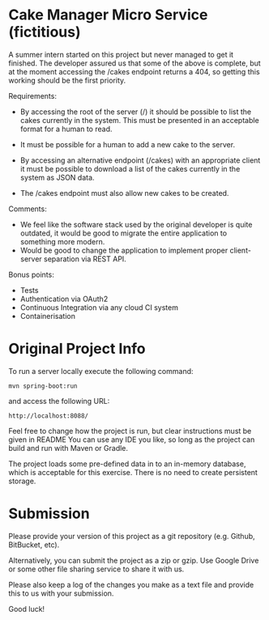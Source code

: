 Cake Manager Micro Service (fictitious)
=======================================

A summer intern started on this project but never managed to get it finished.
The developer assured us that some of the above is complete, but at the moment accessing the /cakes endpoint
returns a 404, so getting this working should be the first priority.

Requirements:
* By accessing the root of the server (/) it should be possible to list the cakes currently in the system. This must be presented in an acceptable format for a human to read.

* It must be possible for a human to add a new cake to the server.

* By accessing an alternative endpoint (/cakes) with an appropriate client it must be possible to download a list of
the cakes currently in the system as JSON data.

* The /cakes endpoint must also allow new cakes to be created.

Comments:
* We feel like the software stack used by the original developer is quite outdated, it would be good to migrate the entire application to something more modern.
* Would be good to change the application to implement proper client-server separation via REST API.

Bonus points:
* Tests
* Authentication via OAuth2
* Continuous Integration via any cloud CI system
* Containerisation


Original Project Info
=====================

To run a server locally execute the following command:

`mvn spring-boot:run`

and access the following URL:

`http://localhost:8088/`

Feel free to change how the project is run, but clear instructions must be given in README
You can use any IDE you like, so long as the project can build and run with Maven or Gradle.

The project loads some pre-defined data in to an in-memory database, which is acceptable for this exercise.  There is
no need to create persistent storage.


Submission
==========

Please provide your version of this project as a git repository (e.g. Github, BitBucket, etc).

Alternatively, you can submit the project as a zip or gzip. Use Google Drive or some other file sharing service to
share it with us.

Please also keep a log of the changes you make as a text file and provide this to us with your submission.

Good luck!
